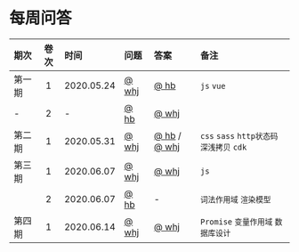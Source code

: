 # 每周问答


| 期次 | 卷次 | 时间|  问题 | 答案 | 备注 |
|:-|:-:|:-|:-|:-|:-|
| 第一期 | 1 | 2020.05.24 | [@ whj](paper/whj/20200524.md)  | [@ hb](answer/hb/20200524.md) | `js` `vue` |
| - | 2 | - |[@ hb](paper/hb/20200524.md) | [@ whj](./answer/whj/20200524.md) ||
| 第二期 | 1 | 2020.05.31 | [@ whj](paper/whj/20200531.md) | [@ hb](./answer/hb/20200531.md)  / [@ whj](./answer/whj/r-20200531.md)|  `css` `sass` `http状态码` `深浅拷贝` `cdk` |
| 第三期 | 1 | 2020.06.07 | [@ whj](paper/whj/20200607.md) | [@ whj](./answer/whj/r-20200607.md) | `js` |
|  | 2 | 2020.06.07 | [@ hb](paper/hb/20200607.md) | - | `词法作用域` `渲染模型` |
| 第四期 | 1 | 2020.06.14 | [@ whj](paper/whj/20200614.md) | [@ whj](./answer/whj/r-20200614.md) | `Promise` `变量作用域` `数据库设计`


